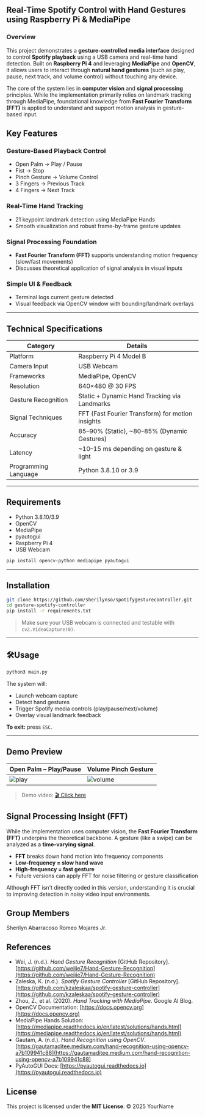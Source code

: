 
## Real-Time Spotify Control with Hand Gestures using Raspberry Pi & MediaPipe

### Overview

This project demonstrates a **gesture-controlled media interface** designed to control **Spotify playback** using a USB camera and real-time hand detection. Built on **Raspberry Pi 4** and leveraging **MediaPipe** and **OpenCV**, it allows users to interact through **natural hand gestures** (such as play, pause, next track, and volume control) without touching any device.

The core of the system lies in **computer vision** and **signal processing** principles. While the implementation primarily relies on landmark tracking through MediaPipe, foundational knowledge from **Fast Fourier Transform (FFT)** is applied to understand and support motion analysis in gesture-based input.



## Key Features

### Gesture-Based Playback Control

* Open Palm → Play / Pause
* Fist → Stop
* Pinch Gesture → Volume Control
* 3 Fingers → Previous Track
* 4 Fingers → Next Track

### Real-Time Hand Tracking

* 21 keypoint landmark detection using MediaPipe Hands
* Smooth visualization and robust frame-by-frame gesture updates

### Signal Processing Foundation

* **Fast Fourier Transform (FFT)** supports understanding motion frequency (slow/fast movements)
* Discusses theoretical application of signal analysis in visual inputs

### Simple UI & Feedback

* Terminal logs current gesture detected
* Visual feedback via OpenCV window with bounding/landmark overlays

---

## Technical Specifications

| Category             | Details                                          |
| -------------------- | ------------------------------------------------ |
| Platform             | Raspberry Pi 4 Model B                           |
| Camera Input         | USB Webcam                 |
| Frameworks           | MediaPipe, OpenCV                                |
| Resolution           | 640×480 @ 30 FPS                                 |
| Gesture Recognition  | Static + Dynamic Hand Tracking via Landmarks     |
| Signal Techniques    | FFT (Fast Fourier Transform) for motion insights |
| Accuracy             | 85–90% (Static), \~80–85% (Dynamic Gestures)     |
| Latency              | \~10–15 ms depending on gesture & light          |
| Programming Language | Python 3.8.10 or 3.9                                     |

---

## Requirements

* Python 3.8.10/3.9
* OpenCV
* MediaPipe
* pyautogui
* Raspberry Pi 4
* USB Webcam

```bash
pip install opencv-python mediapipe pyautogui
```

---

## Installation

```bash
git clone https://github.com/sherilynso/spotifygesturecontroller.git
cd gesture-spotify-controller
pip install -r requirements.txt
```

> Make sure your USB webcam is connected and testable with `cv2.VideoCapture(0)`.

---

## 🛠Usage

```bash
python3 main.py
```

The system will:

* Launch webcam capture
* Detect hand gestures
* Trigger Spotify media controls (play/pause/next/volume)
* Overlay visual landmark feedback

**To exit:** press `ESC`.

---

## Demo Preview

| Open Palm – Play/Pause   | Volume Pinch Gesture        |
| ------------------------ | --------------------------- |
| ![play](images/palm.png) | ![volume](images/pinch.png) |

> Demo video: [🎬 Click here](media/demo.mp4)




## Signal Processing Insight (FFT)

While the implementation uses computer vision, the **Fast Fourier Transform (FFT)** underpins the theoretical backbone. A gesture (like a swipe) can be analyzed as a **time-varying signal**.

* **FFT** breaks down hand motion into frequency components
* **Low-frequency = slow hand wave**
* **High-frequency = fast gesture**
* Future versions can apply FFT for noise filtering or gesture classification

Although FFT isn't directly coded in this version, understanding it is crucial to improving detection in noisy video input environments.

## Group Members
Sherilyn Abarracoso
Romeo Mojares Jr.

## References

* Wei, J. (n.d.). *Hand Gesture Recognition* \[GitHub Repository]. [https://github.com/weijie7/Hand-Gesture-Recognition](https://github.com/weijie7/Hand-Gesture-Recognition)
* Zaleska, K. (n.d.). *Spotify Gesture Controller* \[GitHub Repository]. [https://github.com/kzaleskaa/spotify-gesture-controller](https://github.com/kzaleskaa/spotify-gesture-controller)
* Zhou, Z., et al. (2020). *Hand Tracking with MediaPipe*. Google AI Blog.
* OpenCV Documentation: [https://docs.opencv.org](https://docs.opencv.org)
* MediaPipe Hands Solution: [https://mediapipe.readthedocs.io/en/latest/solutions/hands.html](https://mediapipe.readthedocs.io/en/latest/solutions/hands.html)
* Gautam, A. (n.d.). *Hand Recognition using OpenCV*. [https://gautamaditee.medium.com/hand-recognition-using-opencv-a7b109941c88](https://gautamaditee.medium.com/hand-recognition-using-opencv-a7b109941c88)
* PyAutoGUI Docs: [https://pyautogui.readthedocs.io](https://pyautogui.readthedocs.io)



## License

This project is licensed under the **MIT License**.
© 2025 YourName


